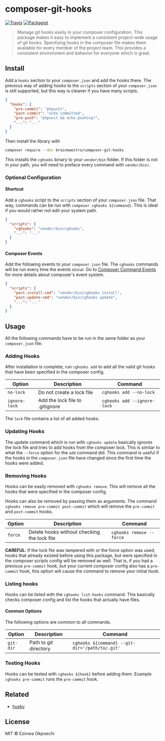 # composer-git-hooks
[![Travis](https://img.shields.io/travis/BrainMaestro/composer-git-hooks.svg?style=flat-square)](https://travis-ci.org/BrainMaestro/composer-git-hooks)
[![Packagist](https://img.shields.io/packagist/v/brainmaestro/composer-git-hooks.svg?style=flat-square)](https://packagist.org/packages/brainmaestro/composer-git-hooks)
> Manage git hooks easily in your composer configuration. This package makes it easy to implement a consistent project-wide usage of git hooks. Specifying hooks in the composer file makes them available for every member of the project team. This provides a consistent environment and behavior for everyone which is great.

## Install

Add a `hooks` section to your `composer.json` and add the hooks there. The previous way of adding hooks to the `scripts` section of your `composer.json` is still supported, but this way is cleaner if you have many scripts.

```json
{
  "hooks": {
    "pre-commit": "phpunit",
    "post-commit": "echo committed",
    "pre-push": "phpunit && echo pushing!",
    "...": "..."
  }
}
```

Then install the library with
```sh
composer require --dev brainmaestro/composer-git-hooks
```

This installs the `cghooks` binary to your `vendor/bin` folder. If this folder is not in your path, you will need to preface every command with `vendor/bin/`.

### Optional Configuration

#### Shortcut

Add a `cghooks` script to the `scripts` section of your `composer.json` file. That way, commands can be run with `composer cghooks ${command}`. This is ideal if you would rather not edit your system path.

```json
{
  "scripts": {
    "cghooks": "vendor/bin/cghooks",
    "...": "..."
  }
}
```

#### Composer Events

Add the following events to your `composer.json` file. The `cghooks` commands will be run every time the events occur. Go to [Composer Command Events](https://getcomposer.org/doc/articles/scripts.md#command-events) for more details about composer's event system.

```json
{
  "scripts": {
    "post-install-cmd": "vendor/bin/cghooks install",
    "post-update-cmd": "vendor/bin/cghooks update",
    "...": "..."
  }
}
```

## Usage

All the following commands have to be run in the same folder as your `composer.json` file.

### Adding Hooks

After installation is complete, run `cghooks add`
to add all the valid git hooks that have been specified in the composer config.

Option | Description | Command
------ | ----------- | -------
`no-lock` | Do not create a lock file | `cghooks add --no-lock`
`ignore-lock` | Add the lock file to .gitignore | `cghooks add --ignore-lock`

The `lock` file contains a list of all added hooks.

### Updating Hooks

The update command which is run with `cghooks update` basically ignores the lock file and tries to add hooks from the composer lock. This is similar to what the `--force` option for the `add` command did. This command is useful if the hooks in the `composer.json` file have changed since the first time the hooks were added.

### Removing Hooks

Hooks can be easily removed with `cghooks remove`. This will remove all the hooks that were specified in the composer config.

Hooks can also be removed by passing them as arguments. The command `cghooks remove pre-commit post-commit` which will remove the `pre-commit` and `post-commit` hooks.

Option | Description | Command
------ | ----------- | -------
`force` | Delete hooks without checking the lock file | `cghooks remove --force`

**CAREFUL**: If the lock file was tampered with or the force option was used, hooks that already existed before using this package, but were specified in the composer scripts config will be removed as well. That is, if you had a previous `pre-commit` hook, but your current composer config also has a `pre-commit` hook, this option will cause the command to remove your initial hook.


### Listing hooks

Hooks can be listed with the `cghooks list-hooks` command. This basically checks composer config and list the hooks that actually have files.

#### Common Options

The following options are common to all commands.

Option | Description | Command
------ | ----------- | -------
`git-dir` | Path to git directory | `cghooks ${command} --git-dir='/path/to/.git'`

### Testing Hooks

Hooks can be tested with `cghooks ${hook}` before adding them. Example `cghooks pre-commit` runs the `pre-commit` hook.

## Related
- [husky](https://github.com/typicode/husky)


## License
MIT © Ezinwa Okpoechi
